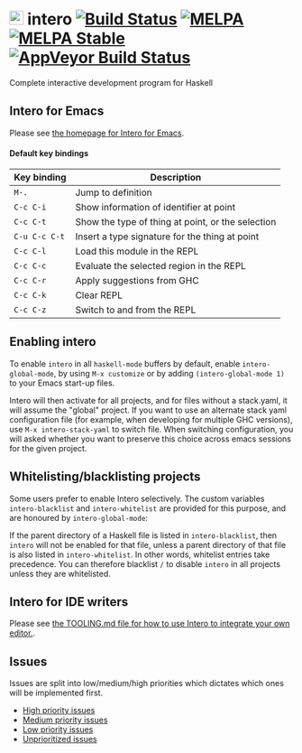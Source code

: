 # <img src="https://github.com/commercialhaskell/intero/raw/master/images/intero.svg" height=25> intero [![Build Status](https://travis-ci.org/commercialhaskell/intero.svg)](https://travis-ci.org/commercialhaskell/intero) [![MELPA](https://melpa.org/packages/intero-badge.svg)](https://melpa.org/#/intero) [![MELPA Stable](https://stable.melpa.org/packages/intero-badge.svg)](https://stable.melpa.org/#/intero) [![AppVeyor Build Status](https://ci.appveyor.com/api/projects/status/github/commercialhaskell/path?svg=true)](https://ci.appveyor.com/project/commercialhaskell/intero)

Complete interactive development program for Haskell

## Intero for Emacs

Please see
[the homepage for Intero for Emacs](http://commercialhaskell.github.io/intero).

#### Default key bindings

Key binding | Description
--- | ---
`M-.` | Jump to definition
`C-c C-i` | Show information of identifier at point
`C-c C-t` | Show the type of thing at point, or the selection
`C-u C-c C-t` | Insert a type signature for the thing at point
`C-c C-l` | Load this module in the REPL
`C-c C-c` | Evaluate the selected region in the REPL
`C-c C-r` | Apply suggestions from GHC
`C-c C-k` | Clear REPL
`C-c C-z` | Switch to and from the REPL

## Enabling intero

To enable `intero` in all `haskell-mode` buffers by default, enable
`intero-global-mode`, by using `M-x customize` or by adding
`(intero-global-mode 1)` to your Emacs start-up files.

Intero will then activate for all projects, and for files without a
stack.yaml, it will assume the "global" project. If you want to use an
alternate stack yaml configuration file (for example, when developing
for multiple GHC versions), use `M-x intero-stack-yaml` to switch
file. When switching configuration, you will asked whether you want to
preserve this choice across emacs sessions for the given project.

## Whitelisting/blacklisting projects

Some users prefer to enable Intero selectively. The custom variables
`intero-blacklist` and `intero-whitelist` are provided for this
purpose, and are honoured by `intero-global-mode`:

If the parent directory of a Haskell file is listed in
`intero-blacklist`, then `intero` will not be enabled for that file,
unless a parent directory of that file is also listed in
`intero-whitelist`. In other words, whitelist entries take
precedence. You can therefore blacklist `/` to disable `intero` in all
projects unless they are whitelisted.


## Intero for IDE writers

Please see
[the TOOLING.md file for how to use Intero to integrate your own editor.](https://github.com/commercialhaskell/intero/blob/master/TOOLING.md).

## Issues

Issues are split into low/medium/high priorities which dictates which
ones will be implemented first.

* [High priority issues](https://github.com/commercialhaskell/intero/issues?utf8=%E2%9C%93&q=is%3Aissue+is%3Aopen+label%3A%22priority%3A+high%22+)
* [Medium priority issues](https://github.com/commercialhaskell/intero/issues?utf8=%E2%9C%93&q=is%3Aissue+is%3Aopen+label%3A%22priority%3A+medium%22)
* [Low priority issues](https://github.com/commercialhaskell/intero/issues?utf8=%E2%9C%93&q=is%3Aissue+is%3Aopen+label%3A%22priority%3A+low%22)
* [Unprioritized issues](https://github.com/commercialhaskell/intero/issues?utf8=%E2%9C%93&q=is%3Aissue+is%3Aopen+-label%3A%22priority%3A+low%22++-label%3A%22priority%3A+medium%22++-label%3A%22priority%3A+high%22+)
